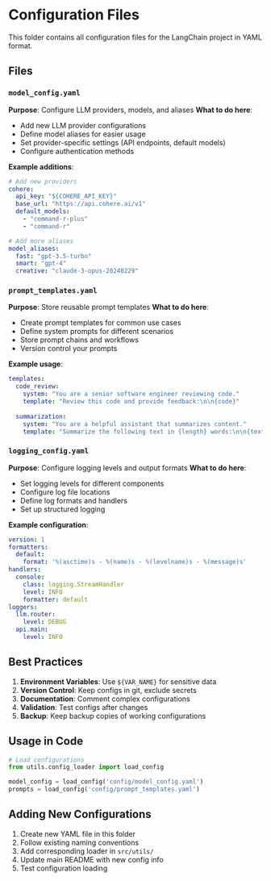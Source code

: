 # Configuration Files

This folder contains all configuration files for the LangChain project in YAML format.

## Files

### `model_config.yaml`
**Purpose**: Configure LLM providers, models, and aliases
**What to do here**:
- Add new LLM provider configurations
- Define model aliases for easier usage
- Set provider-specific settings (API endpoints, default models)
- Configure authentication methods

**Example additions**:
```yaml
# Add new providers
cohere:
  api_key: "${COHERE_API_KEY}"
  base_url: "https://api.cohere.ai/v1"
  default_models:
    - "command-r-plus"
    - "command-r"

# Add more aliases
model_aliases:
  fast: "gpt-3.5-turbo"
  smart: "gpt-4"
  creative: "claude-3-opus-20240229"
```

### `prompt_templates.yaml`
**Purpose**: Store reusable prompt templates
**What to do here**:
- Create prompt templates for common use cases
- Define system prompts for different scenarios
- Store prompt chains and workflows
- Version control your prompts

**Example usage**:
```yaml
templates:
  code_review:
    system: "You are a senior software engineer reviewing code."
    template: "Review this code and provide feedback:\n\n{code}"
  
  summarization:
    system: "You are a helpful assistant that summarizes content."
    template: "Summarize the following text in {length} words:\n\n{text}"
```

### `logging_config.yaml`
**Purpose**: Configure logging levels and output formats
**What to do here**:
- Set logging levels for different components
- Configure log file locations
- Define log formats and handlers
- Set up structured logging

**Example configuration**:
```yaml
version: 1
formatters:
  default:
    format: '%(asctime)s - %(name)s - %(levelname)s - %(message)s'
handlers:
  console:
    class: logging.StreamHandler
    level: INFO
    formatter: default
loggers:
  llm.router:
    level: DEBUG
  api.main:
    level: INFO
```

## Best Practices

1. **Environment Variables**: Use `${VAR_NAME}` for sensitive data
2. **Version Control**: Keep configs in git, exclude secrets
3. **Documentation**: Comment complex configurations
4. **Validation**: Test configs after changes
5. **Backup**: Keep backup copies of working configurations

## Usage in Code

```python
# Load configurations
from utils.config_loader import load_config

model_config = load_config('config/model_config.yaml')
prompts = load_config('config/prompt_templates.yaml')
```

## Adding New Configurations

1. Create new YAML file in this folder
2. Follow existing naming conventions
3. Add corresponding loader in `src/utils/`
4. Update main README with new config info
5. Test configuration loading